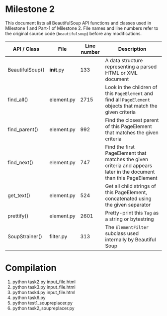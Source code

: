 # Milestone 2

This document lists all BeautifulSoup API functions and classes used in Milestone 1 and Part-1 of Milestone 2. File names and line numbers refer to the original source code (`beautifulsoup`) before any modifications.

| API / Class | File | Line number | Description |
|-------------|------|------------|-------------|
| BeautifulSoup() | __init__.py | 133 | A data structure representing a parsed HTML or XML document |
| find_all() | element.py | 2715 | Look in the children of this `PageElement` and find all `PageElement` objects that match the given criteria |
| find_parent() | element.py | 992 | Find the closest parent of this PageElement that matches the given criteria |
| find_next() | element.py | 747 | Find the first PageElement that matches the given criteria and appears later in the document than this PageElement |
| get_text() | element.py | 524 | Get all child strings of this PageElement, concatenated using the given separator |
| prettify() | element.py | 2601 | Pretty-print this `Tag` as a string or bytestring |
| SoupStrainer() | filter.py | 313 | The `ElementFilter` subclass used internally by Beautiful Soup |


# Compilation

1. python task2.py input_file.html
2. python task3.py input_file.html
3. python task4.py input_file.html
4. python task6.py
5. python test1_soupreplacer.py
6. python task2_soupreplacer.py